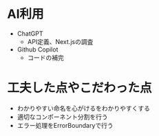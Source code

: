 # AI利用

- ChatGPT 
    - API定義、Next.jsの調査
- Github Copilot
    - コードの補完

# 工夫した点やこだわった点

- わかりやすい命名を心がけるをわかりやすくする
- 適切なコンポーネント分割を行う
- エラー処理をErrorBoundaryで行う

